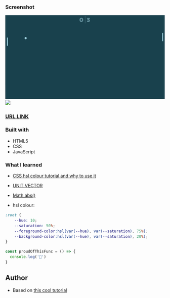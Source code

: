 ### Screenshot

![](./screenshot.png)
![](./gif.gif)



### [URL LINK](https://pongbilska.netlify.app/)


### Built with

- HTML5
- CSS
- JavaScript


### What I learned

- [CSS hsl colour tutorial and why to use it](https://www.youtube.com/watch?v=EJtmfkKulNA)
- [UNIT VECTOR](https://www.youtube.com/watch?v=EJtmfkKulNA)
- [Math.abs()](https://www.youtube.com/watch?v=xR82Jx4pqIc)


- hsl colour:
```css
:root {
    --hue: 10;
    --saturation: 50%;
    --foreground-color:hsl(var(--hue), var(--saturation), 75%);
    --background-color:hsl(var(--hue), var(--saturation), 20%);
}
```
```js
const proudOfThisFunc = () => {
  console.log('🎉')
}
```
## Author

- Based on [this cool tutorial](https://www.youtube.com/watch?v=PeY6lXPrPaA)
